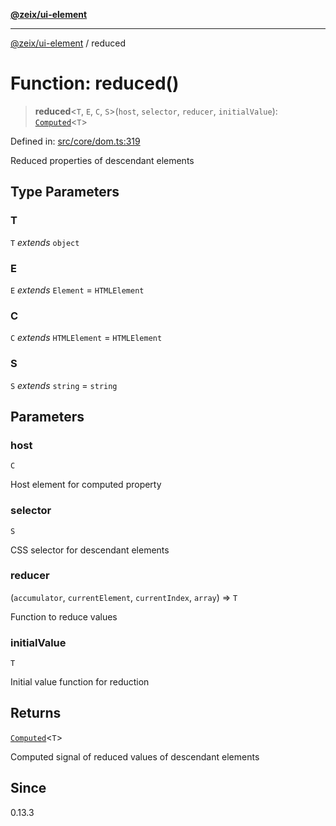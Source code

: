 [**@zeix/ui-element**](../README.md)

***

[@zeix/ui-element](../globals.md) / reduced

# Function: reduced()

> **reduced**\<`T`, `E`, `C`, `S`\>(`host`, `selector`, `reducer`, `initialValue`): [`Computed`](../type-aliases/Computed.md)\<`T`\>

Defined in: [src/core/dom.ts:319](https://github.com/zeixcom/ui-element/blob/f5c20c5e6da1a988462bc7f68d75f2a4c0200046/src/core/dom.ts#L319)

Reduced properties of descendant elements

## Type Parameters

### T

`T` *extends* `object`

### E

`E` *extends* `Element` = `HTMLElement`

### C

`C` *extends* `HTMLElement` = `HTMLElement`

### S

`S` *extends* `string` = `string`

## Parameters

### host

`C`

Host element for computed property

### selector

`S`

CSS selector for descendant elements

### reducer

(`accumulator`, `currentElement`, `currentIndex`, `array`) => `T`

Function to reduce values

### initialValue

`T`

Initial value function for reduction

## Returns

[`Computed`](../type-aliases/Computed.md)\<`T`\>

Computed signal of reduced values of descendant elements

## Since

0.13.3

